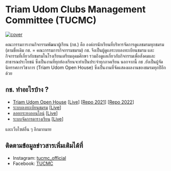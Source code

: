 # Triam Udom Clubs Management Committee (TUCMC)

[![cover](https://user-images.githubusercontent.com/28398789/168390825-d11ec3ec-e3c2-498f-9a3e-37bdd38f7803.jpeg)](https://clubs.triamudom.ac.th)

คณะกรรมการงานกิจกรรมพัฒนาผู้เรียน (กช.) คือ องค์กรนักเรียนที่บริหารจัดการดูแลชมรมทุกชมรม (ตามชื่อเดิม กช. = คณะกรรมการกิจกรรมชมรม) กช. จึงเป็นผู้ดูแลระบบลงทะเบียนชมรม และกิจกรรมที่เกี่ยวกับชมรมในโรงเรียนเตรียมอุดมศึกษา รวมถึงดูแลเกี่ยวกับกิจกรรมเพื่อสังคมและสาธารณประโยชน์ ซึ่งเป็นงานที่ทุกห้องเรียนจะทำเป็นประจำทุกภาคเรียน นอกจากนี้ กช .ยังเป็นผู้จัดนิทรรศการวิชาการ (Triam Udom Open House) ซึ่งเป็นงานที่จัดแสดงผลงานของชมรมทุกปีอีกด้วย

## กช. ทำอะไรบ้าง ?

- [Triam Udom Open House](https://github.com/triamudomcmc/openhouse2022) [[Live](https://openhouse.triamudom.ac.th/)] [[Repo 2021](https://github.com/triamudomcmc/openhouse2021)] [[Repo 2022](https://github.com/triamudomcmc/openhouse2022)]
- [ระบบลงทะเบียนชมรม](https://github.com/triamudomcmc/clubreg) [[Live](https://register.clubs.triamudom.ac.th/)]
- [ลอยกระทงออนไลน์](https://github.com/triamudomcmc/loy-kratong) [[Live](https://loy-kratong.vercel.app/)]
- [ระบบจัดการตารางเรียน](https://github.com/triamudomcmc/schedule-generator) [[Live](https://schedule.tucm.cc/)]

และเว็บไซต์อื่น ๆ อีกมากมาย

## ติดตามข้อมูลข่าวสารเพิ่มเติมได้ที่

- Instagram: [tucmc_official](https://www.instagram.com/tucmc_official/)
- Facebook: [TUCMC](https://www.facebook.com/triamudomclubs)

